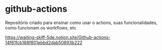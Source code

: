 # github-actions
Repositório criado para ensinar como usar o actions, suas funcionalidades, como funcionam os workflows, etc


https://waiting-skiff-5de.notion.site/Github-actions-14f61fcb188f801ebbd2dab50893b222
